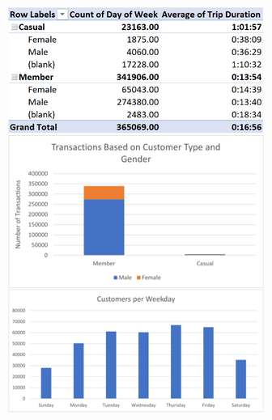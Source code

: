 ![](https://github.com/spensersmith99/Google-Data-Analytics-Case-Study/blob/main/images/gcs_pivottable_members.png) 
![](https://github.com/spensersmith99/Google-Data-Analytics-Case-Study/blob/main/images/gcs_trans_subnonsub_malefemale.png)
![](https://github.com/spensersmith99/Google-Data-Analytics-Case-Study/blob/main/images/gcs_weekday_cust.png)
